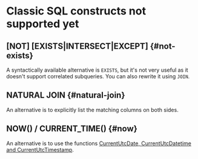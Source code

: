 # Classic SQL constructs not supported yet

## \[NOT\] \[EXISTS|INTERSECT\|EXCEPT] {#not-exists}

A syntactically available alternative is `EXISTS`, but it's not very useful as it doesn't support correlated subqueries. You can also rewrite it using `JOIN`.

## NATURAL JOIN {#natural-join}

An alternative is to explicitly list the matching columns on both sides.

## NOW() / CURRENT_TIME() {#now}

An alternative is to use the functions [CurrentUtcDate, CurrentUtcDatetime and CurrentUtcTimestamp](../../builtins/basic.md#current-utc).

